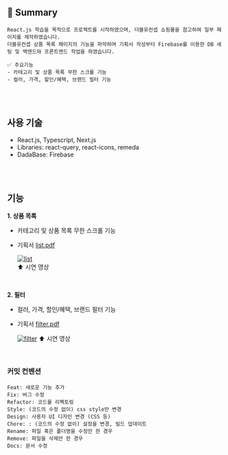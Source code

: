 ## 🌼 Summary
```
React.js 학습을 목적으로 프로젝트를 시작하였으며, 더블유컨셉 쇼핑몰을 참고하여 일부 페이지를 제작하였습니다.
더블유컨셉 상품 목록 페이지의 기능을 파악하며 기획서 작성부터 Firebase를 이용한 DB 세팅 및 백엔드와 프론트엔드 작업을 하였습니다.  
     
✅ 주요기능
- 카테고리 및 상품 목록 무한 스크롤 기능
- 컬러, 가격, 할인/혜택, 브랜드 필터 기능
```  
<br>
<br>
      
## 사용 기술
- React.js, Typescript, Next.js
- Libraries: react-query, react-icons, remeda
- DadaBase: Firebase
<br>
<br>
     
## 기능
**1. 상품 목록**     
* 카테고리 및 상품 목록 무한 스크롤 기능
* 기획서 [list.pdf](https://github.com/user-attachments/files/16408471/list.pdf)
    
   [![list](https://i9.ytimg.com/vi/jE74sjwLw58/mqdefault.jpg?sqp=COTmnLUG-oaymwEoCMACELQB8quKqQMcGADwAQH4AboFgAKQBooCDAgAEAEYZSBlKGUwDw==&rs=AOn4CLCOggJAT4kB21BVbJcdLG1pcw72Lg)](https://www.youtube.com/shorts/jE74sjwLw58)  
⬆️ 시연 영상       
<br>

**2. 필터**         
* 컬러, 가격, 할인/혜택, 브랜드 필터 기능
* 기획서 [filter.pdf](https://github.com/user-attachments/files/16408743/filter.pdf)       

   
    [![filter](https://i9.ytimg.com/vi/MF1lHf860ig/mqdefault.jpg?sqp=COTmnLUG-oaymwEoCMACELQB8quKqQMcGADwAQH4AboFgAKQBooCDAgAEAEYZSBlKGUwDw==&rs=AOn4CLBBSPSTCCjWHI_L1MCFSkt4hK1jMA)]([https://www.youtube.com/shorts/jE74sjwLw58](https://www.youtube.com/shorts/MF1lHf860ig))  
⬆️ 시연 영상       
<br>

### 커밋 컨벤션
```
Feat: 새로운 기능 추가     
Fix: 버그 수정     
Refactor: 코드를 리펙토링     
Style: (코드의 수정 없이) css style만 변경     
Design: 사용자 UI 디자인 변경 (CSS 등)     
Chore: : (코드의 수정 없이) 설정을 변경, 빌드 업데이트     
Rename: 파일 혹은 폴더명을 수정만 한 경우     
Remove: 파일을 삭제만 한 경우     
Docs: 문서 수정
```     




